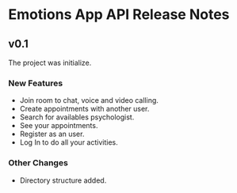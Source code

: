 # Emotions App API Release Notes

## v0.1
The project was initialize.

### New Features
* Join room to chat, voice and video calling.
* Create appointments with another user.
* Search for availables psychologist.
* See your appointments.
* Register as an user.
* Log In to do all your activities.

### Other Changes
* Directory structure added.
